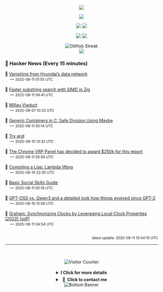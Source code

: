 <div align="center">
  <img src="https://readme-typing-svg.herokuapp.com?font=Fira+Code&weight=600&size=19&duration=3000&pause=1000&color=F7931A&center=true&vCenter=true&width=600&lines=%F0%9F%91%8B+Hi+%2C++I'm+(+Esmaeil+Asadi+%3C%3D%3E+%D8%A7%D8%B3%D9%80%D9%85%D9%80%D8%A7%D8%B9%D9%80%DB%8C%D9%80%D9%84+%D8%A7%D8%B3%D9%80%D8%AF%DB%8C+)"/>
</div>

<p align="center">
  <img src="http://github-profile-summary-cards.vercel.app/api/cards/profile-details?username=Null-Err0r&theme=gruvbox" />
</p>
<p align="center">
  <img src="http://github-profile-summary-cards.vercel.app/api/cards/repos-per-language?username=Null-Err0r&theme=gruvbox" />
  <img src="http://github-profile-summary-cards.vercel.app/api/cards/most-commit-language?username=Null-Err0r&theme=gruvbox" />
</p>
<p align="center">
  <img src="http://github-profile-summary-cards.vercel.app/api/cards/stats?username=Null-Err0r&theme=gruvbox" />
  <img src="http://github-profile-summary-cards.vercel.app/api/cards/productive-time?username=Null-Err0r&theme=gruvbox&utcOffset=8" />
</p>
<div align="center">
  <img src="https://streak-stats.demolab.com/?user=null-err0r&theme=gruvbox" alt="GitHub Streak" />
</div>
<div align="center">
  <img src="https://github-profile-trophy.vercel.app/?username=Null-Err0r&theme=gruvbox&no-frame=true&margin-w=15&margin-h=15&row=2&column=4" />
</div>


### 📰 Hacker News (Every 15 minutes)

<!-- HACKER_NEWS_START -->
🔹 <a href='http://techno-fandom.org/~hobbit/cars/ev/offnet.html' target='_blank' rel='noopener noreferrer'>Vanishing from Hyundai’s data network</a><br>&nbsp;&nbsp;&nbsp;&nbsp;— <small>2025-08-11 01:55 UTC</small><br><br>
🔹 <a href='https://aarol.dev/posts/zig-simd-substr/' target='_blank' rel='noopener noreferrer'>Faster substring search with SIMD in Zig</a><br>&nbsp;&nbsp;&nbsp;&nbsp;— <small>2025-08-11 09:41 UTC</small><br><br>
🔹 <a href='https://www.fosterandpartners.com/projects/millau-viaduct' target='_blank' rel='noopener noreferrer'>Millau Viaduct</a><br>&nbsp;&nbsp;&nbsp;&nbsp;— <small>2025-08-07 10:23 UTC</small><br><br>
🔹 <a href='https://uecker.codeberg.page/2025-08-10.html' target='_blank' rel='noopener noreferrer'>Generic Containers in C: Safe Division Using Maybe</a><br>&nbsp;&nbsp;&nbsp;&nbsp;— <small>2025-08-11 05:14 UTC</small><br><br>
🔹 <a href='https://ygdp.yale.edu/phenomena/try-and' target='_blank' rel='noopener noreferrer'>Try and</a><br>&nbsp;&nbsp;&nbsp;&nbsp;— <small>2025-08-10 13:32 UTC</small><br><br>
🔹 <a href='https://issues.chromium.org/issues/412578726' target='_blank' rel='noopener noreferrer'>The Chrome VRP Panel has decided to award $250k for this report</a><br>&nbsp;&nbsp;&nbsp;&nbsp;— <small>2025-08-11 05:56 UTC</small><br><br>
🔹 <a href='https://bernsteinbear.com/blog/compiling-a-lisp-12/' target='_blank' rel='noopener noreferrer'>Compiling a Lisp: Lambda lifting</a><br>&nbsp;&nbsp;&nbsp;&nbsp;— <small>2025-08-10 22:35 UTC</small><br><br>
🔹 <a href='https://www.improveyoursocialskills.com/basic-social-skills-guide' target='_blank' rel='noopener noreferrer'>Basic Social Skills Guide</a><br>&nbsp;&nbsp;&nbsp;&nbsp;— <small>2025-08-11 05:19 UTC</small><br><br>
🔹 <a href='https://magazine.sebastianraschka.com/p/from-gpt-2-to-gpt-oss-analyzing-the' target='_blank' rel='noopener noreferrer'>GPT-OSS vs. Qwen3 and a detailed look how things evolved since GPT-2</a><br>&nbsp;&nbsp;&nbsp;&nbsp;— <small>2025-08-10 15:06 UTC</small><br><br>
🔹 <a href='https://www.usenix.org/system/files/nsdi22-paper-najafi_1.pdf' target='_blank' rel='noopener noreferrer'>Graham: Synchronizing Clocks by Leveraging Local Clock Properties (2022) [pdf]</a><br>&nbsp;&nbsp;&nbsp;&nbsp;— <small>2025-08-11 04:54 UTC</small><br><br>
<!-- HACKER_NEWS_END -->

<p align="right"><small>latest update: 
<!-- HACKER_NEWS_LAST_UPDATED -->2025-08-11 10:54:15 UTC<!-- /HACKER_NEWS_LAST_UPDATED -->
</small></p>

<hr>

<div align="center">
  <br> </br>
  <img src="https://ghvc.kabelkultur.se/?username=null-err0r&abbreviated=true&color=ff5500&label=%E2%81%AE%20%E2%81%AE%E2%81%AE%20%E2%81%AE%E2%81%AE%20%20%F0%9F%91%80%20%E2%81%AE%20%E2%81%AE%E2%81%AE%20%E2%81%AE%E2%81%AEVisitor%E2%81%AE%20%E2%81%AE%E2%81%AE%20%E2%81%AE%E2%81%AE%20%F0%9F%91%80%E2%81%AE%20%E2%81%AE%E2%81%AE%20%E2%81%AE%E2%81%AE%E2%81%AE%20%E2%81%AE%E2%81%AE%20%E2%81%AE%E2%81%AE⁮⁮" alt="Visitor Counter" />
  <br> </br>
</div>
<details align="center">
<summary> <b> ❗️ Click for more details</b> </summary>
<br>
<div align="center">
  <a href="https://next.ossinsight.io/widgets/official/analyze-user-contribution-time-distribution?user_id=19436819&period=all_times" target="_blank" style="display: block;">
    <picture>
      <source media="(prefers-color-scheme: dark)" srcset="https://next.ossinsight.io/widgets/official/analyze-user-contribution-time-distribution/thumbnail.png?user_id=19436819&period=all_times&image_size=auto&color_scheme=dark" width="700" height="auto">
      <img alt="Contribution Time Distribution" src="https://next.ossinsight.io/widgets/official/analyze-user-contribution-time-distribution/thumbnail.png?user_id=19436819&period=all_times&image_size=auto&color_scheme=dark" width="700" height="auto">
    </picture>
  </a>
</div>
<div align="center">
  <a href="https://next.ossinsight.io/widgets/official/compose-user-dashboard-stats?user_id=19436819" target="_blank" style="display: block;">
    <picture>
      <source media="(prefers-color-scheme: dark)" srcset="https://next.ossinsight.io/widgets/official/compose-user-dashboard-stats/thumbnail.png?user_id=19436819&image_size=auto&color_scheme=dark" width="700" height="auto">
      <img alt="Dashboard Stats" src="https://next.ossinsight.io/widgets/official/compose-user-dashboard-stats/thumbnail.png?user_id=19436819&image_size=auto&color_scheme=dark" width="700" height="auto">
    </picture>
  </a>
</div>
<div align="center">
  <a href="https://next.ossinsight.io/widgets/official/compose-org-activity-map?activity=stars&role=stars&owner_id=19436819&period=past_12_months" target="_blank" style="display: block;">
    <picture>
      <source media="(prefers-color-scheme: dark)" srcset="https://next.ossinsight.io/widgets/official/compose-org-activity-map/thumbnail.png?activity=stars&role=stars&owner_id=19436819&period=past_12_months&image_size=4x7&color_scheme=dark" width="700" height="auto">
      <img alt="Geographical Distribution" src="https://next.ossinsight.io/widgets/official/compose-org-activity-map/thumbnail.png?activity=stars&role=stars&owner_id=19436819&period=past_12_months&image_size=4x7&color_scheme=dark" width="700" height="auto">
    </picture>
  </a>
</div>
<div align="center">
  <img src="https://github-readme-activity-graph.vercel.app/graph?username=Null-Err0r&theme=gruvbox" alt="Activity Graph" />
</div>
<br>
</details>
<details align="center">
<summary> <b>  💬  Click to contact me</b> </summary>
<br>
<div align="center">
  <br><br>
  <a href="https://t.me/NullErr0r" target="_blank">
    <img src="https://img.shields.io/badge/Telegram-black?style=for-the-badge&logo=Telegram" alt="Telegram" />
  </a>
</div>
<br>
</details>
<div align="center">
  <img src="https://raw.githubusercontent.com/Trilokia/Trilokia/379277808c61ef204768a61bbc5d25bc7798ccf1/bottom_header.svg" alt="Bottom Banner" />
</div>

